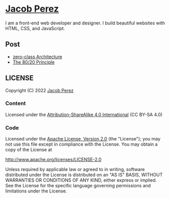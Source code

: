 # [Jacob Perez](https://jacobxperez.github.io/blog/)

I am a front-end web developer and designer. I build beautiful websites with HTML, CSS, and JavaScript.

## Post

* [zero-class Architecture](https://jacobxperez.github.io/blog/post/css/zero-class/architecture/)
* [The 80/20 Principle](https://jacobxperez.github.io/blog/post/heuristic/the-80-20-principle/)

## LICENSE

Copyright (C) 2022 [Jacob Perez](https://github.com/jacobxperez)

### Content

Licensed under the [Attribution-ShareAlike 4.0 International](https://creativecommons.org/licenses/by-sa/4.0/) (CC BY-SA 4.0) 

### Code

Licensed under the [Apache License, Version 2.0](http://www.apache.org/licenses/LICENSE-2.0) (the "License");
you may not use this file except in compliance with the License.
You may obtain a copy of the License at

http://www.apache.org/licenses/LICENSE-2.0

Unless required by applicable law or agreed to in writing, software
distributed under the License is distributed on an "AS IS" BASIS,
WITHOUT WARRANTIES OR CONDITIONS OF ANY KIND, either express or implied.
See the License for the specific language governing permissions and
limitations under the License.
